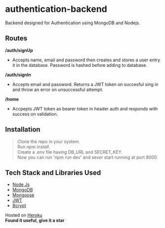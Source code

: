 # authentication-backend
Backend designed for Authentication using MongoDB and Nodejs.

## Routes
**/auth/signUp**
- Accepts name, email and password then creates and stores a user entry it in the database. Password is hashed before adding to database.<br> 

**/auth/signIn**
- Accepts email and password. Returns a JWT token on succesful sing in and throw an error on unsuccessful attempt.<br>

**/home**
- Accpepts JWT token as bearer token in header auth and responds with success on validation.

## Installation
> Clone the repo in your system.<br>
> Run *npm install*.<br>
> Create a .env file having DB_URL and SECRET_KEY.<br>
> Now you can run 'npm run dev' and sever start running at port 8000.

## Tech Stack and Libraries Used
- [Node Js](https://nodejs.org/en/)
- [MongoDB](https://www.mongodb.com/)
- [Mongoose](https://www.npmjs.com/package/mongoose)
- [JWT](https://www.npmjs.com/package/jsonwebtoken)
- [Bcrypt](https://www.npmjs.com/package/bcrypt)

Hosted on [Heroku](https://fast-cliffs-88077.herokuapp.com/)<br>
**Found it useful, give it a star**


